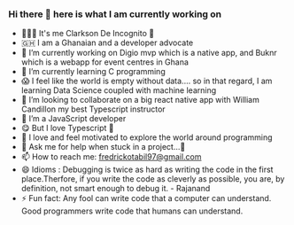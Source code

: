 ### Hi there 👋 here is what I am currently working on

- 👨🏻‍💻 It's me Clarkson De Incognito 🥷
- 🇬🇭 I am a Ghanaian and a developer advocate
- 🔭 I’m currently working on Digio mvp which is a native app, and Buknr which is a webapp for event centres in Ghana
- 🌱 I’m currently learning C programming 
- 😱 I feel like the world is empty without data.... so in that regard, I am learning Data Science coupled with machine learning 
- 👯 I’m looking to collaborate on a big react native app with William Candillon my best Typescript instructor
- 🤔 I’m a JavaScript developer 
- 😋 But I love Typescript 🚀
- 🥰 I love and feel motivated to explore the world around programming
- 💬 Ask me for help when stuck in a project...🦾
- 📫 How to reach me: fredrickotabil97@gmail.com
- 😄 Idioms : Debugging is twice as hard as writing the code in the first place.Therfore, if you write the code as cleverly as possible, you are, by definition, not smart enough to debug it. - Rajanand
- ⚡ Fun fact:  Any fool can write code that a computer can understand. Good programmers write code that humans can understand.

